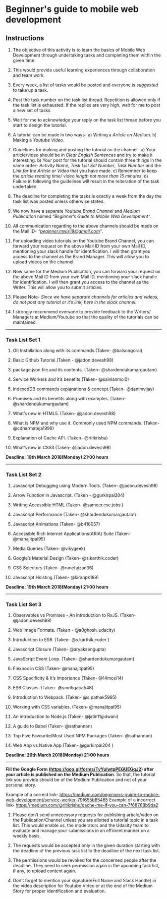 # Beginner's guide to mobile web development

## Instructions

1. The objective of this activity is to learn the basics of Mobile Web Development through undertaking tasks and completing them within the given time.

2. This would provide useful learning experiences through collaboration and team work.

3. Every week, a list of tasks would be posted and everyone is *suggested* to take up a task.

4. Post the task number on the task list thread. Repetition is allowed only if the task list is exhausted. If the replies are very high, wait for me to post a new set of tasks.

5. Wait for me to acknowledge your reply on the task list thread before you start to design the tutorial.

6. A tutorial can be made in two ways-
a) Writing a *Article on Medium*.
b) Making a *Youtube Video*.

7. Guidelines for making and posting the tutorial on the channel-
a) Your article/video should be in *Clear English Sentences* and try to make it interesting.
b) Your post for the tutorial should contain three things in the same order- *Activity Name*, *Task List Set Number*, *Task Number* and the *Link for the Article or Video* that you have made.
c) Remember to keep the *article reading time/ video length not more than 15 minutes*.
d) Failure in following the guidelines will result in the reiteration of the task undertaken.

8. The deadline for completing the tasks is exactly a week from the day the task list was posted unless otherwise stated.

9. We now have a separate *Youtube Brand Channel* and *Medium Publication* named *“Beginner’s Guide to Mobile Web Development”*.

10. All communication regarding to the above channels should be made on the Mail ID- *“beginner.mwis18@gmail.com”*.

11. For uploading video tutorials on the Youtube Brand Channel, you can forward your request on the above Mail ID from your own Mail ID, mentioning your slack handle for identification. I will then grant you access to the channel as the Brand Manager. This will allow you to upload videos on the channel.

12. Now same for the Medium Publication, you can forward your request on the above Mail ID from your own Mail ID, mentioning your slack handle for identification. I will then grant you access to the channel as the Writer. This will allow you to submit articles.

13. Please Note- *Since we have separate channels for articles and videos, do not post any tutorial or it’s link, here in the slack channel.*

14. I strongly recommend everyone to provide feedback to the Writers/ Managers at Medium/Youtube so that the quality of the tutorials can be maintained.

---

### Task List Set 1

1) Git Installation along with its commands.(Taken- @balsongorai)

2) Basic Github Tutorial.(Taken - @jadon.devesh98)

3) package.json file and its contents. (Taken- @shardendukumargautam)

4) Service Workers and it’s benefits.(Taken- @sainianmol0)

5) IndexedDB commands explanations & concept.(Taken- @danimvijay)

6) Promises and its benefits along with examples. (Taken- @shardendukumargautam)

7) What’s new in HTML5. (Taken- @jadon.devesh98)

8) What is NPM and why use it. Commonly used NPM commands. (Taken- @cdharmateja1999)

9) Explanation of Cache API. (Taken- @ritikrishu)

10) What’s new in CSS3.(Taken- @jadon.devesh98)

**Deadline: 19th March 2018(Monday) 21:00 hours**

---

### Task List Set 2

1) Javascript Debugging using Modern Tools. (Taken- @jadon.devesh98)

2) Arrow Function in Javascript. (Taken - @gurkirpal204)

3) Writing Accessible HTML (Taken- @sameer.cse.jobs )

4) Javascript Performance (Taken- @shardendukumargautam)

5) Javascript Animations (Taken- @b416057)

6) Accessible Rich Internet Applications(ARIA) Suite (Taken- @manajitpal95)

7) Media Queries (Taken- @vikygeek)

8) Google’s Material Design (Taken- @s.karthik.coder)

9) CSS Selectors (Taken- @runefaizan36)

10) Javascript Hoisting (Taken- @kiranpk189)

**Deadline: 19th March 2018(Monday) 21:00 hours**

---

### Task List Set 3

1) Observables vs Promises - An introduction to RxJS. (Taken- @jadon.devesh98)

2) Web Image Formats. (Taken - @a0ghosh_udacity)

3) Introduction to ES6. (Taken- @s.karthik.coder )

4) Javascript Closure (Taken- @aryaksengupta)

5) JavaScript Event Loop. (Taken- @shardendukumargautam)

6) Flexbox in CSS (Taken- @manajitpal95)

7) CSS Specificity & It’s Importance (Taken- @14mcei14)

8) ES6 Classes. (Taken- @smritigaba548)

9) Introduction to Webpack. (Taken- @s.pathak5995)

10) Working with CSS variables. (Taken- @manajitpal95)

11) An introduction to Node.js (Taken- @jatin11gidwani)

12) A guide to Babel (Taken- @sathannan)

13) Top Five Favourite/Most Used NPM Packages (Taken- @sathannan)

14) Web App vs Native App (Taken- @gurkirpal204 )

**Deadline: 26th March 2018(Monday) 21:00 hours**

---
**Fill the Google Form (https://goo.gl/forms/TvYuIwtpPEGUEGqJ2) after your article is published on the Medium Publication**. So that, the tutorial link you provide should be of the Medium Publication and not of your personal story.
> 
Example of a correct link- https://medium.com/beginners-guide-to-mobile-web-development/service-worker-79f655b85465
Example of a incorrect link- https://medium.com/@ritikrishu/cache-me-if-you-can-7f68788b9da2

1. Please don’t send unnecessary requests for publishing article/video on the Publication/Channel unless you are allotted a tutorial topic in a task list. This would enable us, the moderators and the Udacity team to evaluate and manage your submissions in an efficient manner on a weekly basis.

2. The requests would be accepted only in the given duration starting with the deadline of the previous task list to the deadline of the next task list.

3. The permissions would be revoked for the concerned people after the deadline. They need to seek permission again in the upcoming task list, if any, to upload content again.

4. Don’t forget to mention your signature(Full Name and Slack Handle) in the video description for Youtube Video or at the end of the Medium Story for proper identification and evaluation.
